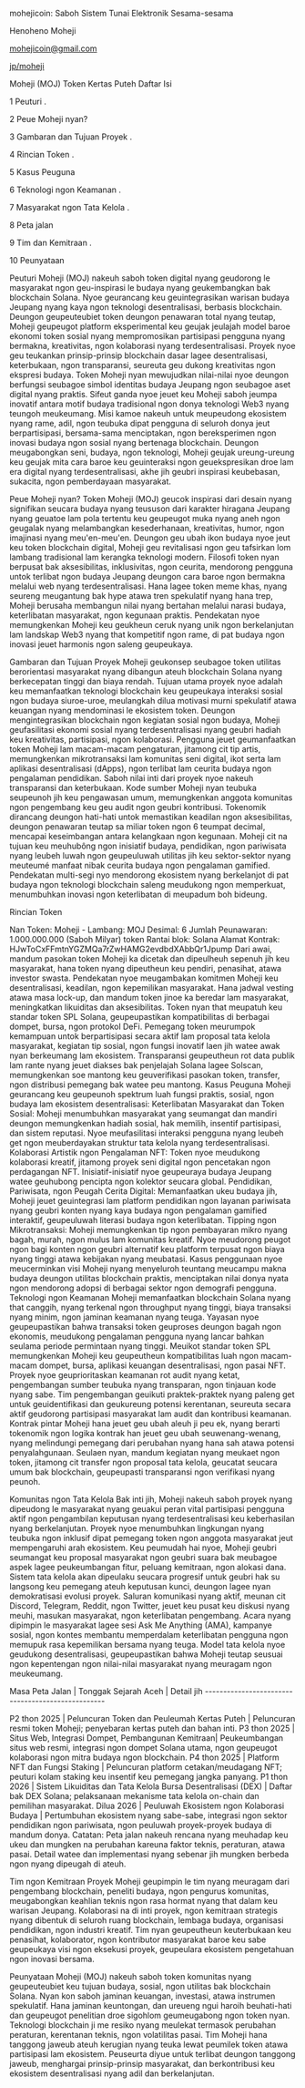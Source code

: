 mohejicoin: Saboh Sistem Tunai Elektronik Sesama-sesama

Henoheno Moheji

mohejicoin@gmail.com

[jp/moheji](https://1link.jp/moheji)

Moheji (MOJ) Token Kertas Puteh Daftar Isi

1 Peuturi .

2 Peue Moheji nyan?

3 Gambaran dan Tujuan Proyek .

4 Rincian Token .

5 Kasus Peuguna

6 Teknologi ngon Keamanan .

7 Masyarakat ngon Tata Kelola .

8 Peta jalan

9 Tim dan Kemitraan .

10 Peunyataan

Peuturi Moheji (MOJ) nakeuh saboh token digital nyang geudorong le masyarakat ngon geu-inspirasi le budaya nyang geukembangkan bak blockchain Solana. Nyoe geurancang keu geuintegrasikan warisan budaya Jeupang nyang kaya ngon teknologi desentralisasi, berbasis blockchain. Deungon geupeuteubiet token deungon penawaran total nyang teutap, Moheji geupeugot platform eksperimental keu geujak jeulajah model baroe ekonomi token sosial nyang mempromosikan partisipasi pengguna nyang bermakna, kreativitas, ngon kolaborasi nyang terdesentralisasi. Proyek nyoe geu teukankan prinsip-prinsip blockchain dasar lagee desentralisasi, keterbukaan, ngon transparansi, seureuta geu dukong kreativitas ngon ekspresi budaya. Token Moheji nyan mewujudkan nilai-nilai nyoe deungon berfungsi seubagoe simbol identitas budaya Jeupang ngon seubagoe aset digital nyang praktis. Sifeut ganda nyoe jeuet keu Moheji saboh jeumpa inovatif antara motif budaya tradisional ngon donya teknologi Web3 nyang teungoh meukeumang. Misi kamoe nakeuh untuk meupeudong ekosistem nyang rame, adil, ngon teubuka dipat pengguna di seluroh donya jeut berpartisipasi, bersama-sama menciptakan, ngon bereksperimen ngon inovasi budaya ngon sosial nyang bertenaga blockchain. Deungon meugabongkan seni, budaya, ngon teknologi, Moheji geujak ureung-ureung keu geujak mita cara baroe keu geuinteraksi ngon geuekspresikan droe lam era digital nyang terdesentralisasi, akhe jih geubri inspirasi keubebasan, sukacita, ngon pemberdayaan masyarakat.

Peue Moheji nyan? Token Moheji (MOJ) geucok inspirasi dari desain nyang signifikan seucara budaya nyang teususon dari karakter hiragana Jeupang nyang geuatoe lam pola tertentu keu geupeugot muka nyang aneh ngon geugalak nyang melambangkan kesederhanaan, kreativitas, humor, ngon imajinasi nyang meu'en-meu'en. Deungon geu ubah ikon budaya nyoe jeut keu token blockchain digital, Moheji geu revitalisasi ngon geu tafsirkan lom lambang tradisional lam kerangka teknologi modern. Filosofi token nyan berpusat bak aksesibilitas, inklusivitas, ngon ceurita, mendorong pengguna untok terlibat ngon budaya Jeupang deungon cara baroe ngon bermakna melalui web nyang terdesentralisasi. Hana lagee token meme khas, nyang seureng meugantung bak hype atawa tren spekulatif nyang hana trep, Moheji berusaha membangun nilai nyang bertahan melalui narasi budaya, keterlibatan masyarakat, ngon kegunaan praktis. Pendekatan nyoe memungkenkan Moheji keu geukheun ceruk nyang unik ngon berkelanjutan lam landskap Web3 nyang that kompetitif ngon rame, di pat budaya ngon inovasi jeuet harmonis ngon saleng geupeukaya.

Gambaran dan Tujuan Proyek Moheji geukonsep seubagoe token utilitas berorientasi masyarakat nyang dibangun ateuh blockchain Solana nyang berkecepatan tinggi dan biaya rendah. Tujuan utama proyek nyoe adalah keu memanfaatkan teknologi blockchain keu geupeukaya interaksi sosial ngon budaya siuroe-uroe, meulangkah dilua motivasi murni spekulatif atawa keuangan nyang mendominasi le ekosistem token. Deungon mengintegrasikan blockchain ngon kegiatan sosial ngon budaya, Moheji geufasilitasi ekonomi sosial nyang terdesentralisasi nyang geubri hadiah keu kreativitas, partisipasi, ngon kolaborasi. Pengguna jeuet geumanfaatkan token Moheji lam macam-macam pengaturan, jitamong cit tip artis, memungkenkan mikrotransaksi lam komunitas seni digital, ikot serta lam aplikasi desentralisasi (dApps), ngon terlibat lam ceurita budaya ngon pengalaman pendidikan. Saboh nilai inti dari proyek nyoe nakeuh transparansi dan keterbukaan. Kode sumber Moheji nyan teubuka seupeunoh jih keu pengawasan umum, memungkenkan anggota komunitas ngon pengembang keu geu audit ngon geubri kontribusi. Tokenomik dirancang deungon hati-hati untok memastikan keadilan ngon aksesibilitas, deungon penawaran teutap sa miliar token ngon 6 teumpat decimal, mencapai keseimbangan antara kelangkaan ngon kegunaan. Moheji cit na tujuan keu meuhubông ngon inisiatif budaya, pendidikan, ngon pariwisata nyang leubeh luwah ngon geupeuluwah utilitas jih keu sektor-sektor nyang meuteumé manfaat nibak ceurita budaya ngon pengalaman gamified. Pendekatan multi-segi nyo mendorong ekosistem nyang berkelanjot di pat budaya ngon teknologi blockchain saleng meudukong ngon memperkuat, menumbuhkan inovasi ngon keterlibatan di meupadum boh bideung.

Rincian Token

Nan Token: Moheji - Lambang: MOJ
Desimal: 6
Jumlah Peunawaran: 1.000.000.000 (Saboh Milyar) token
Rantai blok: Solana
Alamat Kontrak: HJwToCxFFmtnYGZMQa7rZwHAMG2evdbdXAbbQr1Jpump Dari awai, mandum pasokan token Moheji ka dicetak dan dipeulheuh sepenuh jih keu masyarakat, hana token nyang dipeutheun keu pendiri, penasihat, atawa investor swasta. Pendekatan nyoe meugambakan komitmen Moheji keu desentralisasi, keadilan, ngon kepemilikan masyarakat. Hana jadwal vesting atawa masa lock-up, dan mandum token jinoe ka beredar lam masyarakat, meningkatkan likuiditas dan aksesibilitas. Token nyan that meupatuh keu standar token SPL Solana, geupeupastikan kompatibilitas di berbagai dompet, bursa, ngon protokol DeFi. Pemegang token meurumpok kemampuan untok berpartisipasi secara aktif lam proposal tata kelola masyarakat, kegiatan tip sosial, ngon fungsi inovatif laen jih watee awak nyan berkeumang lam ekosistem. Transparansi geupeutheun rot data publik lam rante nyang jeuet diakses bak penjelajah Solana lagee Solscan, memungkenkan soe mantong keu geuverifikasi pasokan token, transfer, ngon distribusi pemegang bak watee peu mantong.
Kasus Peuguna Moheji geurancang keu geupeunoh spektrum luah fungsi praktis, sosial, ngon budaya lam ekosistem desentralisasi:
Keterlibatan Masyarakat dan Token Sosial: Moheji menumbuhkan masyarakat yang seumangat dan mandiri deungon memungkenkan hadiah sosial, hak memilih, insentif partisipasi, dan sistem reputasi. Nyoe meufasilitasi interaksi pengguna nyang leubeh get ngon meuberdayakan struktur tata kelola nyang terdesentralisasi.
Kolaborasi Artistik ngon Pengalaman NFT: Token nyoe meudukong kolaborasi kreatif, jitamong proyek seni digital ngon pencetakan ngon perdagangan NFT. Inisiatif-inisiatif nyoe geupeuraya budaya Jeupang watee geuhubong pencipta ngon kolektor seucara global.
Pendidikan, Pariwisata, ngon Peugah Cerita Digital: Memanfaatkan ukeu budaya jih, Moheji jeuet geuintegrasi lam platform pendidikan ngon layanan pariwisata nyang geubri konten nyang kaya budaya ngon pengalaman gamified interaktif, geupeuluwah literasi budaya ngon keterlibatan.
Tipping ngon Mikrotransaksi: Moheji memungkenkan tip ngon pembayaran mikro nyang bagah, murah, ngon mulus lam komunitas kreatif. Nyoe meudorong peugot ngon bagi konten ngon geubri alternatif keu platform terpusat ngon biaya nyang tinggi atawa kebijakan nyang meubatasi. Kasus penggunaan nyoe meucerminkan visi Moheji nyang menyeluroh teuntang meucampu makna budaya deungon utilitas blockchain praktis, menciptakan nilai donya nyata ngon mendorong adopsi di berbagai sektor ngon demografi pengguna.
Teknologi ngon Keamanan Moheji memanfaatkan blockchain Solana nyang that canggih, nyang terkenal ngon throughput nyang tinggi, biaya transaksi nyang minim, ngon jaminan keamanan nyang teuga. Yayasan nyoe geupeupastikan bahwa transaksi token geuproses deungon bagah ngon ekonomis, meudukong pengalaman pengguna nyang lancar bahkan seulama periode permintaan nyang tinggi. Meuikot standar token SPL memungkenkan Moheji keu geupeutheun kompatibilitas luah ngon macam-macam dompet, bursa, aplikasi keuangan desentralisasi, ngon pasai NFT. Proyek nyoe geuprioritaskan keamanan rot audit nyang ketat, pengembangan sumber teubuka nyang transparan, ngon tinjauan kode nyang sabe. Tim pengembangan geuikuti praktek-praktek nyang paleng get untuk geuidentifikasi dan geukureung potensi kerentanan, seureuta secara aktif geudorong partisipasi masyarakat lam audit dan kontribusi keamanan. Kontrak pintar Moheji hana jeuet geu ubah aleuh ji peu ek, nyang berarti tokenomik ngon logika kontrak han jeuet geu ubah seuwenang-wenang, nyang melindungi pemegang dari perubahan nyang hana sah atawa potensi penyalahgunaan. Seulaen nyan, mandum kegiatan nyang meukaet ngon token, jitamong cit transfer ngon proposal tata kelola, geucatat seucara umum bak blockchain, geupeupasti transparansi ngon verifikasi nyang peunoh.

Komunitas ngon Tata Kelola Bak inti jih, Moheji nakeuh saboh proyek nyang dipeudong le masyarakat nyang geuakui peran vital partisipasi pengguna aktif ngon pengambilan keputusan nyang terdesentralisasi keu keberhasilan nyang berkelanjutan. Proyek nyoe menumbuhkan lingkungan nyang teubuka ngon inklusif dipat pemegang token ngon anggota masyarakat jeut mempengaruhi arah ekosistem. Keu peumudah hai nyoe, Moheji geubri seumangat keu proposal masyarakat ngon geubri suara bak meubagoe aspek lagee peukeumbangan fitur, peluang kemitraan, ngon alokasi dana. Sistem tata kelola akan dipeulaku seucara progresif untuk geubri hak su langsong keu pemegang ateuh keputusan kunci, deungon lagee nyan demokratisasi evolusi proyek. Saluran komunikasi nyang aktif, meunan cit Discord, Telegram, Reddit, ngon Twitter, jeuet keu pusat keu diskusi nyang meuhi, masukan masyarakat, ngon keterlibatan pengembang. Acara nyang dipimpin le masyarakat lagee sesi Ask Me Anything (AMA), kampanye sosial, ngon kontes membantu memperdalam keterlibatan pengguna ngon memupuk rasa kepemilikan bersama nyang teuga. Model tata kelola nyoe geudukong desentralisasi, geupeupastikan bahwa Moheji teutap seusuai ngon kepentengan ngon nilai-nilai masyarakat nyang meuragam ngon meukeumang.

Masa Peta Jalan | Tonggak Sejarah Aceh | Detail jih --------------------------------------------------

P2 thon 2025 | Peluncuran Token dan Peuleumah Kertas Puteh | Peluncuran resmi token Moheji; penyebaran kertas puteh dan bahan inti. P3 thon 2025 | Situs Web, Integrasi Dompet, Pembangunan Kemitraan| Peukeumbangan situs web resmi, integrasi ngon dompet Solana utama, ngon geupeugot kolaborasi ngon mitra budaya ngon blockchain. P4 thon 2025 | Platform NFT dan Fungsi Staking | Peluncuran platform cetakan/meudagang NFT; peuturi kolam staking keu insentif keu pemegang jangka panyang. P1 thon 2026 | Sistem Likuiditas dan Tata Kelola Bursa Desentralisasi (DEX) | Daftar bak DEX Solana; pelaksanaan mekanisme tata kelola on-chain dan pemilihan masyarakat. Dilua 2026 | Peuluwah Ekosistem ngon Kolaborasi Budaya | Pertumbuhan ekosistem nyang sabe-sabe, integrasi ngon sektor pendidikan ngon pariwisata, ngon peuluwah proyek-proyek budaya di mandum donya. Catatan: Peta jalan nakeuh rencana nyang meuhadap keu ukeu dan mungken na perubahan kareuna faktor teknis, peraturan, atawa pasai. Detail watee dan implementasi nyang sebenar jih mungken berbeda ngon nyang dipeugah di ateuh.

Tim ngon Kemitraan Proyek Moheji geupimpin le tim nyang meuragam dari pengembang blockchain, peneliti budaya, ngon pengurus komunitas, meugabongkan keahlian teknis ngon rasa hormat nyang that dalam keu warisan Jeupang. Kolaborasi na di inti proyek, ngon kemitraan strategis nyang dibentuk di seluroh ruang blockchain, lembaga budaya, organisasi pendidikan, ngon industri kreatif. Tim nyan geupeutheun keuterbukaan keu penasihat, kolaborator, ngon kontributor masyarakat baroe keu sabe geupeukaya visi ngon eksekusi proyek, geupeulara ekosistem pengetahuan ngon inovasi bersama.

Peunyataan Moheji (MOJ) nakeuh saboh token komunitas nyang geupeuteubiet keu tujuan budaya, sosial, ngon utilitas bak blockchain Solana. Nyan kon saboh jaminan keuangan, investasi, atawa instrumen spekulatif. Hana jaminan keuntongan, dan ureueng ngui haroih beuhati-hati dan geupeugot penelitian droe sigohlom geumeugabong ngon token nyan. Teknologi blockchain ji me resiko nyang meulekat termasok perubahan peraturan, kerentanan teknis, ngon volatilitas pasai. Tim Moheji hana tanggong jaweub ateuh kerugian nyang teuka lewat peumilek token atawa partisipasi lam ekosistem. Peuseurta diyue untuk terlibat deungon tanggong jaweub, menghargai prinsip-prinsip masyarakat, dan berkontribusi keu ekosistem desentralisasi nyang adil dan berkelanjutan.




